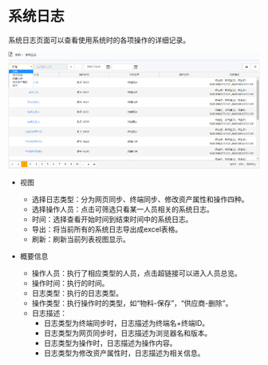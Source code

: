 # 系统日志

系统日志页面可以查看使用系统时的各项操作的详细记录。

![web](./images/xitongrizhi.png)

* 视图
  * 选择日志类型：分为网页同步、终端同步、修改资产属性和操作四种。
  * 选择操作人员：点击可筛选只看某一人员相关的系统日志。
  * 时间：选择查看开始时间到结束时间中的系统日志。
  * 导出：将当前所有的系统日志导出成excel表格。
  * 刷新：刷新当前列表视图显示。

* 概要信息
  * 操作人员：执行了相应类型的人员，点击超链接可以进入人员总览。
  * 操作时间：执行的时间。
  * 日志类型：执行的日志类型。
  * 操作类型：执行操作时的类型，如“物料-保存”，“供应商-删除”。
  * 日志描述：
    * 日志类型为终端同步时，日志描述为终端名+终端ID。
    * 日志类型为网页同步时，日志描述为浏览器名和版本。
    * 日志类型为操作时，日志描述为操作内容。
    * 日志类型为修改资产属性时，日志描述为相关信息。